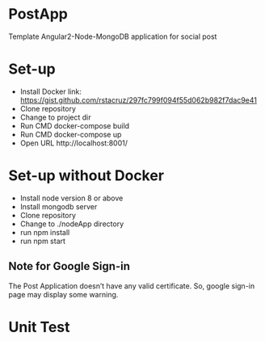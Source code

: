 # PostApp
Template Angular2-Node-MongoDB application for social post

# Set-up
* Install Docker
    link: https://gist.github.com/rstacruz/297fc799f094f55d062b982f7dac9e41
* Clone repository
* Change to project dir
* Run CMD docker-compose build
* Run CMD docker-compose up
* Open URL http://localhost:8001/

# Set-up without Docker
* Install node version 8 or above
* Install mongodb server
* Clone repository
* Change to ./nodeApp directory
* run npm install
* run npm start

## Note for Google Sign-in
The Post Application doesn’t have any valid certificate. So, google sign-in page may display some warning.
# Unit Test
